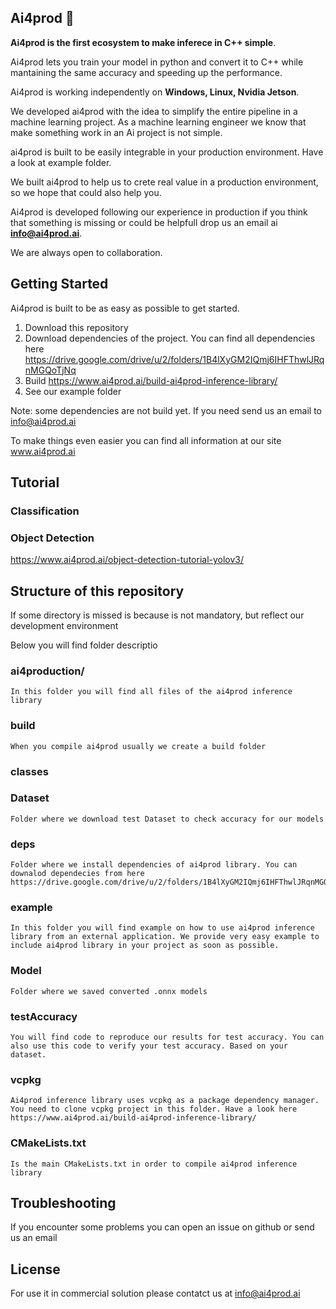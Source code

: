## Ai4prod 👋


**Ai4prod is the first ecosystem to make inferece in C++ simple**. 

Ai4prod lets you train your model in python and convert it to C++ while mantaining the same accuracy and speeding up the performance.

Ai4prod is working independently on **Windows, Linux, Nvidia Jetson**.

We developed ai4prod with the idea to simplify the entire pipeline in a machine learning project. As a machine learning engineer we know that make something work in an Ai project is not simple. 

ai4prod is built to be easily integrable in your production environment. Have a look at example folder.

We built ai4prod to help us to crete real value in a production environment, so we hope that could also help you.

Ai4prod is developed following our experience in production if you think that something is missing or could be helpfull drop us an email ai **info@ai4prod.ai**.

We are always open to collaboration.

## Getting Started

Ai4prod is built to be as easy as possible to get started.

1) Download this repository
2) Download dependencies of the project. You can find all dependencies here 
https://drive.google.com/drive/u/2/folders/1B4lXyGM2IQmj6IHFThwlJRqnMGQoTjNq
3) Build https://www.ai4prod.ai/build-ai4prod-inference-library/
4) See our example folder

Note: some dependencies are not build yet. If you need send us an email to info@ai4prod.ai

To make things even easier you can find all information at our site www.ai4prod.ai

## Tutorial

### Classification



### Object Detection

https://www.ai4prod.ai/object-detection-tutorial-yolov3/


## Structure of this repository

If some directory is missed is because is not mandatory, but reflect our development environment

Below you will find folder descriptio

### ai4production/
    In this folder you will find all files of the ai4prod inference library

### build
    When you compile ai4prod usually we create a build folder

### classes

### Dataset

    Folder where we download test Dataset to check accuracy for our models

### deps
    
    Folder where we install dependencies of ai4prod library. You can downalod dependecies from here https://drive.google.com/drive/u/2/folders/1B4lXyGM2IQmj6IHFThwlJRqnMGQoTjNq

### example

    In this folder you will find example on how to use ai4prod inference library from an external application. We provide very easy example to include ai4prod library in your project as soon as possible.

### Model

    Folder where we saved converted .onnx models

### testAccuracy

    You will find code to reproduce our results for test accuracy. You can also use this code to verify your test accuracy. Based on your dataset.

### vcpkg

    Ai4prod inference library uses vcpkg as a package dependency manager. You need to clone vcpkg project in this folder. Have a look here https://www.ai4prod.ai/build-ai4prod-inference-library/


### CMakeLists.txt

    Is the main CMakeLists.txt in order to compile ai4prod inference library


## Troubleshooting

If you encounter some problems you can open an issue on github or send us an email



## License

For use it in commercial solution please contatct us at info@ai4prod.ai

